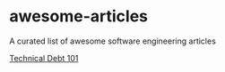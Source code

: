# awesome-articles

A curated list of awesome software engineering articles

[Technical Debt 101]([https://medium.com/@joaomilho/festina-lente-e29070811b84)


